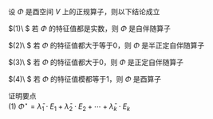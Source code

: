 设 $\Phi$ 是酉空间 $V$ 上的正规算子，则以下结论成立  
  
$(1)\ $ 若 $\Phi$ 的特征值都是实数，则 $\Phi$ 是自伴随算子  
  
$(2)\ $ 若 $\Phi$ 的特征值都大于等于0，则 $\Phi$ 是半正定自伴随算子  
  
$(3)\ $ 若 $\Phi$ 的特征值都大于0，则 $\Phi$ 是正定自伴随算子  
  
$(4)\ $ 若 $\Phi$ 的特征值模都等于1，则 $\Phi$ 是酉算子  
  
证明要点  
$(1)\ \Phi^\star=\bar\lambda_1\cdot E_1+\bar\lambda_2\cdot E_2+\cdots+\bar\lambda_k\cdot E_k$  
